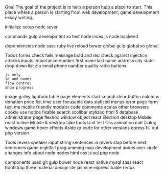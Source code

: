 Goal
The goal of the project is to help a person help a place to start.
This place where a person is starting from web development, game development
essay writing.

initialize setup
node sever

commands
  gulp
    development
  xo
    test
  node index.js
    node backend

dependencies
  node
  sass
    ruby
  live reload
  bower global
  gulp global
  xo global

Todos
  forms
    check fails message
      bold and red
    check against injection attacks
    inputs
      importance number
      first name
      last name
      address
      city
      state
        drop down list
      zip
      email
      phone number
      quality
        radio buttons

    js only
    id and names
    flow control
    show progress
  image galley
  lightbox
  table
    page
    elements
      start
      search
      clear button
      columns donation
        price
        fist
        time
        user
  focusable data
  stylized menus
  error page
  form text me
  mobile friendly
  modular code
  comments
  scales
  other browsers
  cookie use notice
  fixable search
  scollbar stylized
  html 5
  database
  administrator page
  flexbox
  window object react
  Electron desktop
  Mobile react native
  Mobile & desktop take tools
  Unit test
  Css animation
  mdl Dialog windows game
  hover effects
  Aside qr code for other versions
  epress fill out
  php version

Tools
  revers speaker
    input string
    sentences in revers
    stop before next sentences
  game
    nightfall
  programming map
    development
    nodes over circle changes info about node
    nodes
      html
      css
      js
      sql
      php
      node

components used
    git
    gulp
    bower
    node
    react native
  mysql
  sass
    react
    bootstrap
    three
    material design lite
    jasmine
    express
    bable
    redux
